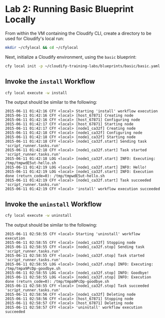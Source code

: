 # Lab 2: Running Basic Blueprint Locally

From within the VM containing the Cloudify CLI, create a directory to be used for Cloudify's local run:

```bash
mkdir ~/cfylocal && cd ~/cfylocal
```

Next, initialize a Cloudify environment, using the `basic` blueprint:

```bash
cfy local init -p ~/cloudify-training-labs/blueprints/basic/basic.yaml
```

## Invoke the `install` Workflow

```bash
cfy local execute -w install
```

The output should be similar to the following:

```
2015-06-11 01:42:16 CFY <local> Starting 'install' workflow execution
2015-06-11 01:42:16 CFY <local> [host_67871] Creating node
2015-06-11 01:42:16 CFY <local> [host_67871] Configuring node
2015-06-11 01:42:17 CFY <local> [host_67871] Starting node
2015-06-11 01:42:17 CFY <local> [node1_ca32f] Creating node
2015-06-11 01:42:18 CFY <local> [node1_ca32f] Configuring node
2015-06-11 01:42:18 CFY <local> [node1_ca32f] Starting node
2015-06-11 01:42:18 CFY <local> [node1_ca32f.start] Sending task 'script_runner.tasks.run'
2015-06-11 01:42:18 CFY <local> [node1_ca32f.start] Task started 'script_runner.tasks.run'
2015-06-11 01:42:18 LOG <local> [node1_ca32f.start] INFO: Executing: /tmp/tmpwdE5ut-hello.sh
2015-06-11 01:42:19 LOG <local> [node1_ca32f.start] INFO: Hello!
2015-06-11 01:42:19 LOG <local> [node1_ca32f.start] INFO: Execution done (return_code=0): /tmp/tmpwdE5ut-hello.sh
2015-06-11 01:42:19 CFY <local> [node1_ca32f.start] Task succeeded 'script_runner.tasks.run'
2015-06-11 01:42:19 CFY <local> 'install' workflow execution succeeded
```

## Invoke the `uninstall` Workflow

```bash
cfy local execute -w uninstall
```

The output should be similar to the following:

```
2015-06-11 02:58:55 CFY <local> Starting 'uninstall' workflow execution
2015-06-11 02:58:55 CFY <local> [node1_ca32f] Stopping node
2015-06-11 02:58:55 CFY <local> [node1_ca32f.stop] Sending task 'script_runner.tasks.run'
2015-06-11 02:58:55 CFY <local> [node1_ca32f.stop] Task started 'script_runner.tasks.run'
2015-06-11 02:58:55 LOG <local> [node1_ca32f.stop] INFO: Executing: /tmp/tmpa9PcDp-goodbye.sh
2015-06-11 02:58:55 LOG <local> [node1_ca32f.stop] INFO: Goodbye!
2015-06-11 02:58:55 LOG <local> [node1_ca32f.stop] INFO: Execution done (return_code=0): /tmp/tmpa9PcDp-goodbye.sh
2015-06-11 02:58:55 CFY <local> [node1_ca32f.stop] Task succeeded 'script_runner.tasks.run'
2015-06-11 02:58:56 CFY <local> [node1_ca32f] Deleting node
2015-06-11 02:58:56 CFY <local> [host_67871] Stopping node
2015-06-11 02:58:57 CFY <local> [host_67871] Deleting node
2015-06-11 02:58:57 CFY <local> 'uninstall' workflow execution succeeded
```